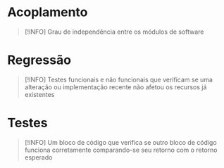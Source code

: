 
# Acoplamento

>[!INFO] Grau de independência entre os módulos de software

# Regressão

> [!INFO] Testes funcionais e não funcionais que verificam se uma alteração ou implementação recente não afetou os recursos já existentes

# Testes

> [!INFO] Um bloco de código que verifica se outro bloco de código funciona corretamente comparando-se seu retorno com o retorno esperado

